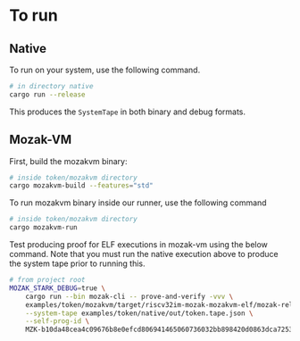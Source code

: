 # To run

## Native

To run on your system, use the following command.
```sh
# in directory native
cargo run --release
```

This produces the `SystemTape` in both binary and debug formats.

## Mozak-VM

First, build the mozakvm binary:

```sh
# inside token/mozakvm directory
cargo mozakvm-build --features="std"
```

To run mozakvm binary inside our runner, use the following command

```sh
# inside token/mozakvm directory
cargo mozakvm-run 
```

Test producing proof for ELF executions in mozak-vm using the below command. Note that you must run
the native execution above to produce the system tape prior to running this.

```sh
# from project root
MOZAK_STARK_DEBUG=true \
    cargo run --bin mozak-cli -- prove-and-verify -vvv \
    examples/token/mozakvm/target/riscv32im-mozak-mozakvm-elf/mozak-release/token-mozakvm \
    --system-tape examples/token/native/out/token.tape.json \
    --self-prog-id \
    MZK-b10da48cea4c09676b8e0efcd806941465060736032bb898420d0863dca72538;
```
